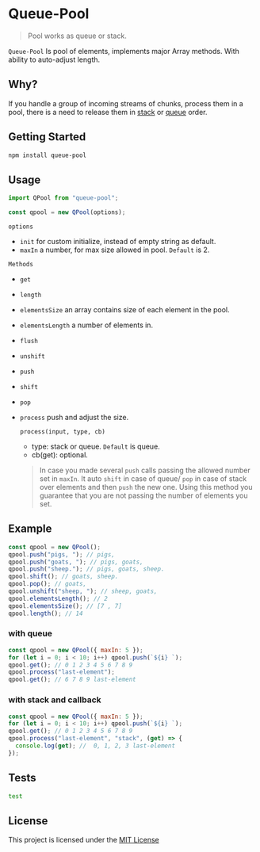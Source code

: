 # Queue-Pool

> Pool works as queue or stack.

`Queue-Pool` Is pool of elements, implements major Array methods. With ability to auto-adjust length.

## Why?

If you handle a group of incoming streams of chunks, process them in a pool, there is a need to release them in
<a href="https://en.wikipedia.org/wiki/Stack_(abstract_data_type)">stack</a> or <a href="https://en.wikipedia.org/wiki/Queue_(abstract_data_type)">queue</a> order.

## Getting Started

```sh
npm install queue-pool
```

## Usage

```js
import QPool from "queue-pool";

const qpool = new QPool(options);
```

`options`

- `init` for custom initialize, instead of empty string as default.
- `maxIn` a number, for max size allowed in pool. `Default` is 2.

`Methods`

- `get`
- `length`
- `elementsSize` an array contains size of each element in the pool.
- `elementsLength` a number of elements in.
- `flush`
- `unshift`
- `push`
- `shift`
- `pop`
- `process` push and adjust the size.

  `process(input, type, cb)`

  - type: stack or queue. `Default` is queue.
  - cb(get): optional.

  > In case you made several `push` calls passing the allowed number set in `maxIn`.
  > It auto `shift` in case of queue/ `pop` in case of stack over elements and then `push` the new one.
  > Using this method you guarantee that you are not passing the number of elements you set.

## Example

```js
const qpool = new QPool();
qpool.push("pigs, "); // pigs,
qpool.push("goats, "); // pigs, goats,
qpool.push("sheep."); // pigs, goats, sheep.
qpool.shift(); // goats, sheep.
qpool.pop(); // goats,
qpool.unshift("sheep, "); // sheep, goats,
qpool.elementsLength(); // 2
qpool.elementsSize(); // [7 , 7]
qpool.length(); // 14
```

### with queue

```js
const qpool = new QPool({ maxIn: 5 });
for (let i = 0; i < 10; i++) qpool.push(`${i} `);
qpool.get(); // 0 1 2 3 4 5 6 7 8 9
qpool.process("last-element");
qpool.get(); // 6 7 8 9 last-element
```

### with stack and callback

```js
const qpool = new QPool({ maxIn: 5 });
for (let i = 0; i < 10; i++) qpool.push(`${i} `);
qpool.get(); // 0 1 2 3 4 5 6 7 8 9
qpool.process("last-element", "stack", (get) => {
  console.log(get); //  0, 1, 2, 3 last-element
});
```

## Tests

```sh
test
```

## License

This project is licensed under the [MIT License](https://github.com/jalal246/queue-pool/blob/master/LICENSE)
